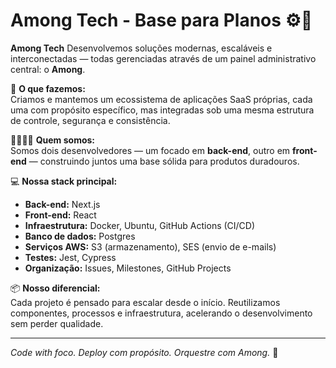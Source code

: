 # Among Tech - Base para Planos ⚙️🧩

**Among Tech** 
Desenvolvemos soluções modernas, escaláveis e interconectadas — todas gerenciadas através de um painel administrativo central: o **Among**.

🔧 **O que fazemos:**  
Criamos e mantemos um ecossistema de aplicações SaaS próprias, cada uma com propósito específico, mas integradas sob uma mesma estrutura de controle, segurança e consistência.

👨‍💻👩‍💻 **Quem somos:**  
Somos dois desenvolvedores — um focado em **back-end**, outro em **front-end** — construindo juntos uma base sólida para produtos duradouros.

💻 **Nossa stack principal:**

- **Back-end:** Next.js
- **Front-end:** React
- **Infraestrutura:** Docker, Ubuntu, GitHub Actions (CI/CD)
- **Banco de dados:** Postgres
- **Serviços AWS:** S3 (armazenamento), SES (envio de e-mails)
- **Testes:** Jest, Cypress
- **Organização:** Issues, Milestones, GitHub Projects

📦 **Nosso diferencial:**  
Cada projeto é pensado para escalar desde o início. Reutilizamos componentes, processos e infraestrutura, acelerando o desenvolvimento sem perder qualidade.

---

_Code with foco. Deploy com propósito. Orquestre com Among._ 🚀
